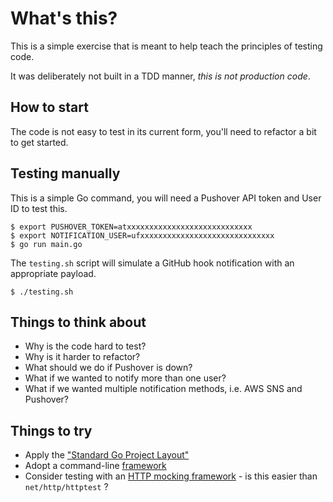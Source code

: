 # What's this?

This is a simple exercise that is meant to help teach the principles of testing
code.

It was deliberately not built in a TDD manner, *this is not production code*.

## How to start

The code is not easy to test in its current form, you'll need to refactor
a bit to get started.

## Testing manually

This is a simple Go command, you will need a Pushover API token and User ID to
test this.

```shell
$ export PUSHOVER_TOKEN=atxxxxxxxxxxxxxxxxxxxxxxxxxxxx
$ export NOTIFICATION_USER=ufxxxxxxxxxxxxxxxxxxxxxxxxxxxxxx
$ go run main.go
```

The `testing.sh` script will simulate a GitHub hook notification with an
appropriate payload.

```shell
$ ./testing.sh
```

## Things to think about

 - Why is the code hard to test?
 - Why is it harder to refactor?
 - What should we do if Pushover is down?
 - What if we wanted to notify more than one user?
 - What if we wanted multiple notification methods, i.e. AWS SNS and Pushover?

## Things to try

  * Apply the ["Standard Go Project Layout"](https://github.com/golang-standards/project-layout)
  * Adopt a command-line [framework](https://github.com/spf13/cobra)
  * Consider testing with an [HTTP mocking framework](https://github.com/h2non/gock) - is this easier than `net/http/httptest` ?
